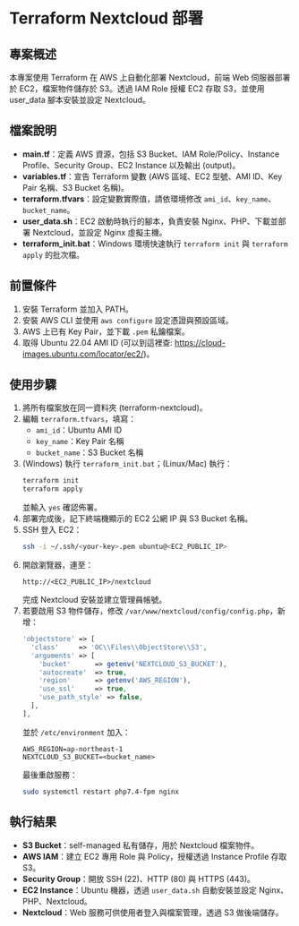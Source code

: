 # Terraform Nextcloud 部署

## 專案概述
本專案使用 Terraform 在 AWS 上自動化部署 Nextcloud，前端 Web 伺服器部署於 EC2，檔案物件儲存於 S3。透過 IAM Role 授權 EC2 存取 S3，並使用 user_data 腳本安裝並設定 Nextcloud。

## 檔案說明
- **main.tf**：定義 AWS 資源，包括 S3 Bucket、IAM Role/Policy、Instance Profile、Security Group、EC2 Instance 以及輸出 (output)。
- **variables.tf**：宣告 Terraform 變數 (AWS 區域、EC2 型號、AMI ID、Key Pair 名稱、S3 Bucket 名稱)。
- **terraform.tfvars**：設定變數實際值，請依環境修改 `ami_id`、`key_name`、`bucket_name`。
- **user_data.sh**：EC2 啟動時執行的腳本，負責安裝 Nginx、PHP、下載並部署 Nextcloud，並設定 Nginx 虛擬主機。
- **terraform_init.bat**：Windows 環境快速執行 `terraform init` 與 `terraform apply` 的批次檔。

## 前置條件
1. 安裝 Terraform 並加入 PATH。
2. 安裝 AWS CLI 並使用 `aws configure` 設定憑證與預設區域。
3. AWS 上已有 Key Pair，並下載 `.pem` 私鑰檔案。
4. 取得 Ubuntu 22.04 AMI ID (可以到這裡查: https://cloud-images.ubuntu.com/locator/ec2/)。

## 使用步驟
1. 將所有檔案放在同一資料夾 (terraform-nextcloud)。
2. 編輯 `terraform.tfvars`，填寫：
   - `ami_id`：Ubuntu AMI ID
   - `key_name`：Key Pair 名稱
   - `bucket_name`：S3 Bucket 名稱
3. (Windows) 執行 `terraform_init.bat`；(Linux/Mac) 執行：
   ```bash
   terraform init
   terraform apply
   ```
   並輸入 `yes` 確認佈署。
4. 部署完成後，記下終端機顯示的 EC2 公網 IP 與 S3 Bucket 名稱。
5. SSH 登入 EC2：
   ```bash
   ssh -i ~/.ssh/<your-key>.pem ubuntu@<EC2_PUBLIC_IP>
   ```
6. 開啟瀏覽器，連至：
   ```
   http://<EC2_PUBLIC_IP>/nextcloud
   ```
   完成 Nextcloud 安裝並建立管理員帳號。
7. 若要啟用 S3 物件儲存，修改 `/var/www/nextcloud/config/config.php`，新增：
   ```php
   'objectstore' => [
     'class'     => 'OC\\Files\\ObjectStore\\S3',
     'arguments' => [
       'bucket'      => getenv('NEXTCLOUD_S3_BUCKET'),
       'autocreate'  => true,
       'region'      => getenv('AWS_REGION'),
       'use_ssl'     => true,
       'use_path_style' => false,
     ],
   ],
   ```
   並於 `/etc/environment` 加入：
   ```
   AWS_REGION=ap-northeast-1
   NEXTCLOUD_S3_BUCKET=<bucket_name>
   ```
   最後重啟服務：
   ```bash
   sudo systemctl restart php7.4-fpm nginx
   ```

## 執行結果
- **S3 Bucket**：self-managed 私有儲存，用於 Nextcloud 檔案物件。
- **AWS IAM**：建立 EC2 專用 Role 與 Policy，授權透過 Instance Profile 存取 S3。
- **Security Group**：開放 SSH (22)、HTTP (80) 與 HTTPS (443)。
- **EC2 Instance**：Ubuntu 機器，透過 `user_data.sh` 自動安裝並設定 Nginx、PHP、Nextcloud。
- **Nextcloud**：Web 服務可供使用者登入與檔案管理，透過 S3 做後端儲存。

